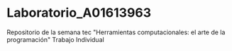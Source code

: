 # Laboratorio_A01613963
Repositorio de la semana tec "Herramientas computacionales: el arte de la programación"
Trabajo Individual
